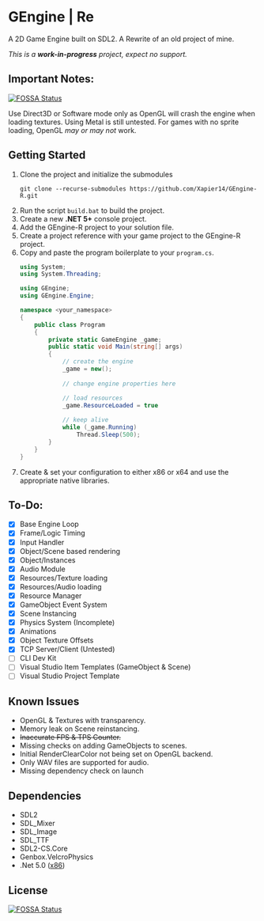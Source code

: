 # GEngine | Re
A 2D Game Engine built on SDL2.
A Rewrite of an old project of mine.

*This is a __work-in-progress__ project, expect no support.*

## Important Notes:
[![FOSSA Status](https://app.fossa.com/api/projects/git%2Bgithub.com%2FXapier14%2FGEngine-R.svg?type=shield)](https://app.fossa.com/projects/git%2Bgithub.com%2FXapier14%2FGEngine-R?ref=badge_shield)

Use Direct3D or Software mode only as OpenGL will crash the engine when loading textures.
Using Metal is still untested.
For games with no sprite loading, OpenGL *may or may not* work.

## Getting Started
1. Clone the project and initialize the submodules
    ```
    git clone --recurse-submodules https://github.com/Xapier14/GEngine-R.git
    ```
1. Run the script `build.bat` to build the project.
1. Create a new **.NET 5+** console project.
1. Add the GEngine-R project to your solution file.
1. Create a project reference with your game project to the GEngine-R project.
1. Copy and paste the program boilerplate to your `program.cs`.
    ```c#
    using System;
    using System.Threading;

    using GEngine;
    using GEngine.Engine;

    namespace <your_namespace>
    {
        public class Program
        {
            private static GameEngine _game;
            public static void Main(string[] args)
            {
                // create the engine
                _game = new();
                
                // change engine properties here

                // load resources
                _game.ResourceLoaded = true
                
                // keep alive
                while (_game.Running)
                    Thread.Sleep(500);
            }
        }
    }
    ```
1. Create & set your configuration to either x86 or x64 and use the appropriate native libraries.
## To-Do:
- [x] Base Engine Loop
- [x] Frame/Logic Timing
- [x] Input Handler
- [x] Object/Scene based rendering
- [x] Object/Instances
- [x] Audio Module
- [x] Resources/Texture loading
- [x] Resources/Audio loading
- [x] Resource Manager
- [x] GameObject Event System
- [x] Scene Instancing
- [x] Physics System (Incomplete)
- [x] Animations
- [x] Object Texture Offsets
- [x] TCP Server/Client (Untested)
- [ ] CLI Dev Kit
- [ ] Visual Studio Item Templates (GameObject & Scene)
- [ ] Visual Studio Project Template

## Known Issues
- OpenGL & Textures with transparency.
- Memory leak on Scene reinstancing.
- ~~Inaccurate FPS & TPS Counter.~~
- Missing checks on adding GameObjects to scenes.
- Initial RenderClearColor not being set on OpenGL backend.
- Only WAV files are supported for audio.
- Missing dependency check on launch

## Dependencies
* SDL2
* SDL_Mixer
* SDL_Image
* SDL_TTF
* SDL2-CS.Core
* Genbox.VelcroPhysics
* .Net 5.0 ([x86](https://dotnet.microsoft.com/download/dotnet/thank-you/runtime-5.0.6-windows-x86-installer))

## License
[![FOSSA Status](https://app.fossa.com/api/projects/git%2Bgithub.com%2FXapier14%2FGEngine-R.svg?type=large)](https://app.fossa.com/projects/git%2Bgithub.com%2FXapier14%2FGEngine-R?ref=badge_large)
